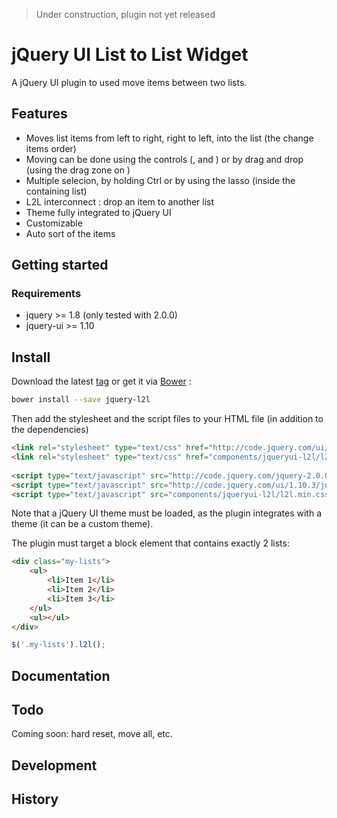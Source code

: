 
> Under construction, plugin not yet released

# jQuery UI List to List Widget

A jQuery UI plugin to used move items between two lists.

## Features

- Moves list items from left to right, right to left, into the list (the change items order)
- Moving can be done using the controls (, and ) or by drag and drop (using the drag zone on )
- Multiple selecion, by holding Ctrl or by using the lasso (inside the containing list)
- L2L interconnect : drop an item to another list
- Theme fully integrated to jQuery UI
- Customizable
- Auto sort of the items

## Getting started 

### Requirements

 - jquery >= 1.8 (only tested with 2.0.0)
 - jquery-ui >= 1.10 

## Install

Download the latest [tag](https://github.com/krampstudio/jquerui-l2l/tags) or get it via [Bower](http://bower.io) :

```bash
bower install --save jquery-l2l
```

Then add the stylesheet and the script files to your HTML file (in addition to the dependencies) 

```html
<link rel="stylesheet" type="text/css" href="http://code.jquery.com/ui/1.10.3/themes/smoothness/jquery-ui.min.css" />  
<link rel="stylesheet" type="text/css" href="components/jqueryui-l2l/l2l.min.css" />
        
<script type="text/javascript" src="http://code.jquery.com/jquery-2.0.0.min.js"></script>
<script type="text/javascript" src="http://code.jquery.com/ui/1.10.3/jquery-ui.min.js"></script>
<script type="text/javascript" src="components/jqueryui-l2l/l2l.min.css"></script>
```

Note that a jQuery UI theme must be loaded, as the plugin integrates with a theme (it can be a custom theme).

The plugin must target a block element that contains exactly 2 lists:

```html
<div class="my-lists">
    <ul>
        <li>Item 1</li>
        <li>Item 2</li>
        <li>Item 3</li>
    </ul>
    <ul></ul>
</div>
```

```javascript
$('.my-lists').l2l();
```

## Documentation

## Todo

Coming soon: hard reset, move all, etc.

## Development

## History